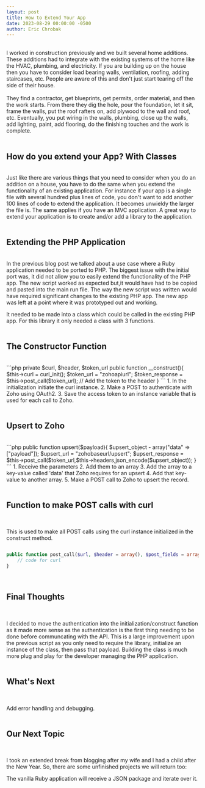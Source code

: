 ```yaml
---
layout: post
title: How to Extend Your App
date: 2023-08-29 00:00:00 -0500
author: Eric Chrobak
---
```

<br>
I worked in construction previously and we built several home additions. These additions had to integrate with the existing systems of the home like the HVAC, plumbing, and electricity. If you are building up on the house then you have to consider load bearing walls, ventilation, roofing, adding staircases, etc. People are aware of this and don't just start tearing off the side of their house.<br><br>
They find a contractor, get blueprints, get permits, order material, and then the work starts. From there they dig the hole, pour the foundation, let it sit, frame the walls, put the roof rafters on, add plywood to the wall and roof, etc. Eventually, you put wiring in the walls, plumbing, close up the walls, add lighting, paint, add flooring, do the finishing touches and the work is complete.
<br><br>

## **How do you extend your App? With Classes**
<br>
Just like there are various things that you need to consider when you do an addition on a house, you have to do the same when you extend the functionality of an existing application. For instance if your app is a single file with several hundred plus lines of code, you don't want to add another 100 lines of code to extend the application. It becomes unwieldy the larger the file is. The  same applies if you have an MVC application. A great way to extend your application is to create and/or add a library to the application. 
<br><br>

## **Extending the PHP Application**
<br>
In the previous blog post we talked about a use case where a Ruby application needed to be ported to PHP. The biggest issue with the initial port was, it did not allow you to easily extend the functionality of the PHP app. The new script worked as expected but,it would have had to be copied and pasted into the main run file. The way the new script was written would have required significant changes to the existing PHP app. The new app was left at a point where it was prototyped out and working. 

It needed to be made into a class which could be called in the existing PHP app. For this library it only needed a class with 3 functions. 
<br><br>

## **The Constructor Function** 
<br>
```php
private $curl, $header, $token_url
public function __construct(){
  $this->curl = curl_init();
  $token_url = "zohoapiurl";
  $token_response = $this->post_call($token_url);
  // Add the token to the header
}
```
1. In the initialization initiate the curl instance. 
2. Make a POST to authenticate with Zoho using OAuth2. 
3. Save the access token to an instance variable that is used for each call to Zoho.
<br><br>

## **Upsert to Zoho** 
<br>
```php
public function upsert($payload){
  $upsert_object - array("data" => ["payload"]);
  $upsert_url = "zohobaseurl/upsert";
  $upsert_response = $this->post_call($token_url,$this->headers,json_encode($upsert_object));
}
```
1. Receive the parameters 
2. Add them to an array
3. Add the array to a key-value called 'data' that Zoho requires for an upsert
4. Add that key-value to another array.
5. Make a POST call to Zoho to upsert the record.
<br><br>

## **Function to make POST calls with curl**
<br>

This is used to make all POST calls using the curl instance initialized in the construct method.
```php

public function post_call($url, $header = array(), $post_fields = array()) {
    // code for curl
}
```
<br>

## **Final Thoughts**
<br>

I decided to move the authentication into the initialization/construct function as it made more sense as the authentication is the first thing needing to be done before communcating with the API.
This is a large improvement upon the previous script as you only need to require the library, initialize an instance of the class, then pass that payload. Building the class is much more plug and play for the developer managing the PHP application. 
<br><br>

## **What's Next**
<br>

Add error handling and debugging.
<br><br>

## **Our Next Topic**
<br>

I took an extended break from blogging after my wife and I had a child after the New Year. So, there are some unfinished projects we will return too:
<br>

The vanilla Ruby application will receive a JSON package and iterate over it.